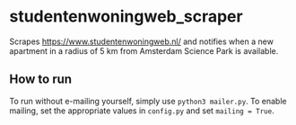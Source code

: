 # studentenwoningweb_scraper
Scrapes https://www.studentenwoningweb.nl/ and notifies when a new apartment in a radius of 5 km from Amsterdam Science Park is available.

## How to run
To run without e-mailing yourself, simply use ```python3 mailer.py```. To enable mailing, set the appropriate values in ```config.py``` and set ```mailing = True```.

